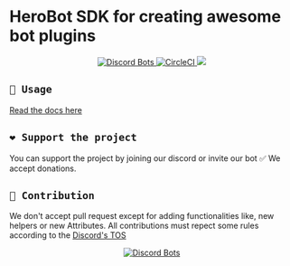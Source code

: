 ﻿# HeroBot SDK for creating awesome bot plugins
<p align="center">
  <a href="https://discordbots.org/bot/491673480006205461">
	<img src="https://discordbots.org/api/widget/servers/491673480006205461.svg" alt="Discord Bots" />
  </a>
  <a href="https://circleci.com/gh/MatthieuCoder/HeroBot.Common">
	<img src="https://circleci.com/gh/MatthieuCoder/HeroBot.Common.svg?style=svg" alt="CircleCI" />
  </a>
  <img src="https://github.com/MatthieuCoder/HeroBot.Common/raw/master/Images/LogoWork.png" />
</p>

## `🤞 Usage`

[Read the docs here]()

## `❤ Support the project`
You can support the project by joining our discord or invite our bot ✅ We accept donations.

## `🚀 Contribution`
We don't accept pull request except for adding functionalities like, new helpers or new Attributes.
All contributions must repect some rules according to the [Discord's TOS](https://discordapp.com/terms)

<p align="center">
  <a href="https://discordbots.org/bot/491673480006205461">
	<img src="https://discordbots.org/api/widget/491673480006205461.svg" alt="Discord Bots" />
  </a>
</p>